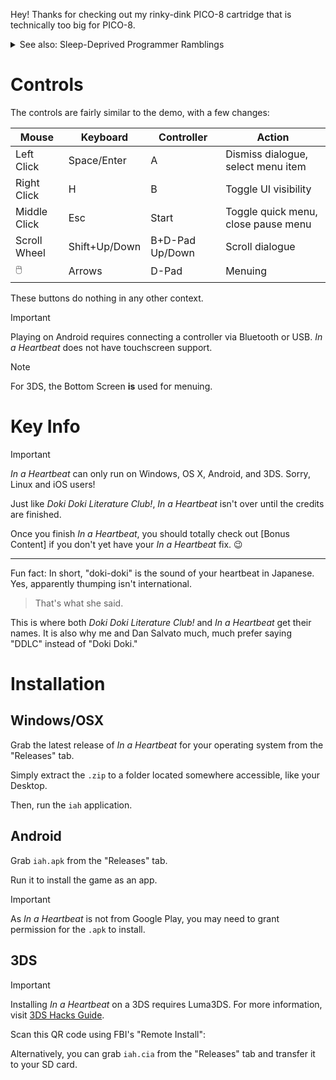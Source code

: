 Hey! Thanks for checking out my rinky-dink PICO-8 cartridge that is technically too big for PICO-8.

<details>
  <summary>See also: Sleep-Deprived Programmer Ramblings</summary>
  
  > TLDR: *In a Heartbeat* literally became too big for PICO-8, so I moved it into another game engine.

  *In a Heartbeat* actually runs in LÖVE, "an awesome 2D game framework for Lua."
  > Lua is the same programming language that PICO-8, and Roblox Studio use for code.
  It's also the programming language that I'm the most familiar with.
  
  This is due to the fact that PICO-8 cartridges, among other limitations, have a fixed character limit of 65,535.
  This also includes shared files that are copied into the cartridge on launch.
  
  In pre-LÖVE *In a Heartbeat*, one of these shared files was `images.lua`. It contained all of the game's backgrounds and portraits.
  The thing is, those images were all stored as giant strings of text averaging at 1,300 characters each.
  Having **34** of these "image strings" ended up using over *half* of the character limit.
  > If you want to see what this looked like, check out images.lua.
  <!-- [Bonus Content/Development/images.lua](images.lua).-->
  Be warned, though, that the names of the images are still present, so consider waiting until you finish the game to view it.
  
  
  So imagine my face when I booted the cartridge and PICO-8 told me that I couldn't `#INCLUDE` `renp8.lua` because I was over the character limit...
  
  Now, there exists a tool called [Shrinko8](https://github.com/thisismypassport/shrinko8/) that can take a PICO-8 cartridge and strip away as many unnecessary characters as possible.
  
  So I gave it *In a Heartbeat*.
  
  <!--![A screenshot of text in the Minecraft Five font reading "Error: cart takes too much compressed space!"](shrinko_error.png)-->
  
  Yeah...
  
  So I went looking for ways to get around the character limit.
  
  Enter PICOLÖVE, "an implementation of PICO-8's API in LÖVE."
  
  It... kinda worked.
  It's a bit janky, it's missing some crucial PICO-8 commands, and worst of all, it requires LÖVE **0.10.2**.
  
  So I scrapped it, and decided to "recreate" PICO-8 in LÖVE.
  
  > This will make a bit more sense after you beat the game.
  
  Canonically, *In a Heartbeat* runs in PICO-8. Again, the only reason it doesn't is because of the stupid character limit, and *In a Heartbeat* could *theoretically* run in PICO-8 just fine.
  I'm just too lazy to find out how to trim it down.
  
  Besides, doing it in LÖVE made programming, debugging, and editing 1,000,000x easier.
  
  ---
  As a side note, before I dropped PICOLÖVE, I was adding in the missing functions.
  While testing, I learned that LÖVE **really** hates any strings that contain "%" at all.
  
  And, image strings contain plenty of those.
  So, I also dropped image strings, in favor of `.png` files.
  
  This not only solved the random crashes, but also allowed me to use *Doki Doki Literature Club!*-style portraits.
  
  That is, *Doki Doki Literature Club!* stores portraits as a left half, a right half, and a head.
  
  <!--![A screenshot of a folder in File Explorer showing Sayori's portraits being stored in segments.](ddlc_portraits.png)-->
  
  And, to make my life **way** easier, [DDLC-LÖVE](https://github.com/LukeZGD/DDLC-LOVE/), a remake of *Doki Doki Literature Club!* in LÖVE, already did the drawing for me.
  In fact, it's basically a perfect visual novel engine, coded in a language that I'm **extremely** fluent in.
  
  So technically, *In a Heartbeat* is a *Doki Doki Literature Club!* mod. Only, it's coded in Lua instead of Ren'Py.

  ---
  
</details>

# Controls

The controls are fairly similar to the demo, with a few changes:

Mouse        | Keyboard      | Controller      | Action
-------------|---------------|-----------------|------------------------------------
Left Click   | Space/Enter   | A               | Dismiss dialogue, select menu item
Right Click  | H             | B               | Toggle UI visibility
Middle Click | Esc           | Start           | Toggle quick menu, close pause menu
Scroll Wheel | Shift+Up/Down | B+D-Pad Up/Down | Scroll dialogue
🖱️           | Arrows        | D-Pad           | Menuing

These buttons do nothing in any other context.

> [!IMPORTANT]
> Playing on Android requires connecting a controller via Bluetooth or USB.
> *In a Heartbeat* does not have touchscreen support.

> [!NOTE]
> For 3DS, the Bottom Screen **is** used for menuing.

# Key Info

> [!IMPORTANT]
> *In a Heartbeat* can only run on Windows, OS X, Android, and 3DS. Sorry, Linux and iOS users!

Just like *Doki Doki Literature Club!*, *In a Heartbeat* isn't over until the credits are finished.

Once you finish *In a Heartbeat*, you should totally check out [Bonus Content] if you don't yet have your *In a Heartbeat* fix. 😉

---
Fun fact: In short, "doki-doki" is the sound of your heartbeat in Japanese. Yes, apparently thumping isn't international.
> That's what she said.

This is where both *Doki Doki Literature Club!* and *In a Heartbeat* get their names.
It is also why me and Dan Salvato much, much prefer saying "DDLC" instead of "Doki Doki."

# Installation
## Windows/OSX
Grab the latest release of *In a Heartbeat* for your operating system from the "Releases" tab.

Simply extract the `.zip` to a folder located somewhere accessible, like your Desktop.
  
Then, run the `iah` application.
## Android
Grab `iah.apk` from the "Releases" tab.

Run it to install the game as an app.

> [!IMPORTANT]
> As *In a Heartbeat* is not from Google Play, you may need to grant permission for the `.apk` to install.
## 3DS
> [!IMPORTANT]
> Installing *In a Heartbeat* on a 3DS requires Luma3DS. For more information, visit [3DS Hacks Guide](https://3ds.hacks.guide).

Scan this QR code using FBI's "Remote Install":

Alternatively, you can grab `iah.cia` from the "Releases" tab and transfer it to your SD card.
